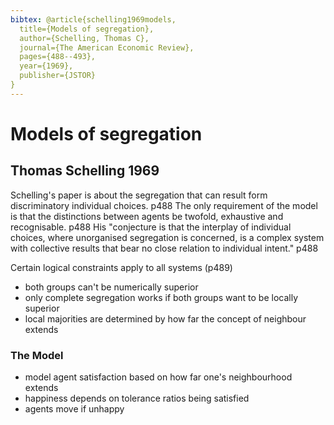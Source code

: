 ```yaml
---
bibtex: @article{schelling1969models,
  title={Models of segregation},
  author={Schelling, Thomas C},
  journal={The American Economic Review},
  pages={488--493},
  year={1969},
  publisher={JSTOR}
}
---
```


# Models of segregation

## Thomas Schelling 1969

Schelling's paper is about the segregation that can result form discriminatory individual choices. p488  The only requirement of the model is that the distinctions between agents be twofold, exhaustive and recognisable. p488  His "conjecture is that the interplay of individual choices, where unorganised segregation is concerned, is a complex system with collective results that bear no close relation to individual intent." p488

Certain logical constraints apply to all systems (p489)

- both groups can't be numerically superior
- only complete segregation works if both groups want to be locally superior
- local majorities are determined by how far the concept of neighbour extends

### The Model

- model agent satisfaction based on how far one's neighbourhood extends
- happiness depends on tolerance ratios being satisfied
- agents move if unhappy